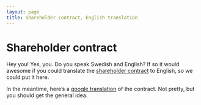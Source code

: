 ```yaml
---
layout: page
title: Shareholder contract, English translation
---
```


# Shareholder contract

Hey you! Yes, you. Do you speak Swedish and English? If so it would
awesome if you could translate the [shareholder
contract](shareholder-contract-sv.html) to English, so we could put it
here.

In the meantime, here’s a [google
translation](https://translate.google.com/translate?sl=sv&tl=en&js=y&prev=_t&hl=en&ie=UTF-8&u=http%3A%2F%2Fdna.crisp.se%2Fdocs%2Fshareholder-contract-sv.html)
of the contract. Not pretty, but you should get the general idea.
